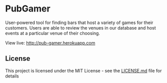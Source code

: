 # PubGamer

User-powered tool for finding bars that host a variety of games for their customers. Users are able to review the venues in our database and host events at a particular venue of their choosing.

View live: http://pub-gamer.herokuapp.com

## License

This project is licensed under the MIT License - see the [LICENSE.md](LICENSE.md) file for details
